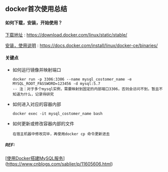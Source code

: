 ## docker首次使用总结



#### 如何下载，安装，开始使用？

[下载地址](https://download.docker.com/linux/static/stable/) : https://download.docker.com/linux/static/stable/ 

[安装，使用说明](https://docs.docker.com/install/linux/docker-ce/binaries/) : https://docs.docker.com/install/linux/docker-ce/binaries/



#### 关键点

* 如何运行镜像并映射端口

  ```properties
  docker run -p 3306:3306 --name mysql_costomer_name -e MYSQL_ROOT_PASSWORD=123456 -d mysql:5.7
  -- 注：对于多个mysql实例，需要映射到固定的内部端口3306，否则会访问不到，暂且不知道为什么，记录待研究
  ```



* 如何进入对应的容器内部

  ```properties
  docker exec -it mysql_costomer_name bash
  ```



* 如何更新或修改容器内部的文件

  ```properties
  在宿主机器中修改完毕，再使用docker cp 命令更新进去
  ```

  



##### REF:

[[使用Docker搭建MySQL服务](https://www.cnblogs.com/sablier/p/11605606.html)](https://www.cnblogs.com/sablier/p/11605606.html)

